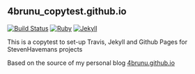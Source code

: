 ## 4brunu_copytest.github.io

[![Build Status](https://travis-ci.org/4brunu/4brunu.github.io.svg?branch=source)](https://travis-ci.org/StevenHaveman/4brunu_copytest.github.io)
[![Ruby](https://img.shields.io/badge/ruby-2.3.3-blue.svg?style=flat)](http://travis-ci.org/4brunu/4brunu.github.io)
[![Jekyll](https://img.shields.io/badge/jekyll-3.3.1-blue.svg?style=flat)](https://travis-ci.org/4brunu/4brunu.github.io)

This is a copytest to set-up Travis, Jekyll and Github Pages for StevenHavemans projects

Based on the source of my personal blog [4brunu.github.io](https://4brunu.github.io)
